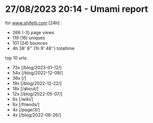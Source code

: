 # 27/08/2023 20:14 - Umami report
for www.shifeiti.com [24h] :

 - 266 (-3) page views
 - 119 (16) uniques
 - 101 (24) bounces
 - 4h 38' 8'' (1h 9' 48'') totaltime


top 10 urls:
 - 73x [/blog/2023-01-12/]
 - 54x [/blog/2022-12-09/]
 - 36x [/]
 - 19x [/blog/2022-12-22/]
 - 18x [/about/]
 - 12x [/blog/2022-05-07/]
 - 6x [/wiki/]
 - 6x [/friends/]
 - 4x [/page/3/]
 - 4x [/blog/2022-08-26/]


